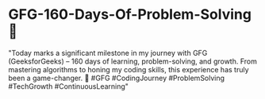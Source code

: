 # GFG-160-Days-Of-Problem-Solving 🧠
"Today marks a significant milestone in my journey with GFG (GeeksforGeeks) – 160 days of learning, problem-solving, and growth. From mastering algorithms to honing my coding skills, this experience has truly been a game-changer. 🚀 #GFG #CodingJourney #ProblemSolving #TechGrowth #ContinuousLearning"
